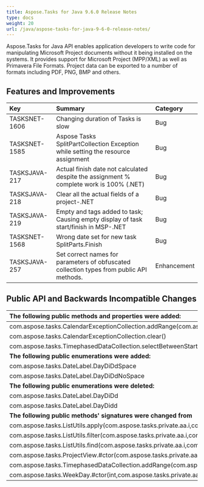 ```yaml
---
title: Aspose.Tasks for Java 9.6.0 Release Notes
type: docs
weight: 20
url: /java/aspose-tasks-for-java-9-6-0-release-notes/
---
```


Aspose.Tasks for Java API enables application developers to write code for manipulating Microsoft Project documents without it being installed on the systems. It provides support for Microsoft Project (MPP/XML) as well as Primavera File Formats. Project data can be exported to a number of formats including PDF, PNG, BMP and others.
## **Features and Improvements**

|**Key** |**Summary** |**Category** |
| :- | :- | :- |
|TASKSNET-1606 |Changing duration of Tasks is slow |Bug |
|TASKSNET-1585 |Aspose Tasks SplitPartCollection Exception while setting the resource assignment |Bug |
|TASKSJAVA-217 |Actual finish date not calculated despite the assignment % complete work is 100% (.NET) |Bug |
|TASKSJAVA-218 |Clear all the actual fields of a project-.NET |Bug |
|TASKSJAVA-219 |Empty <StartText> and <FinishText> tags added to task; Causing empty display of task start/finish in MSP-.NET |Bug |
|TASKSNET-1568 |Wrong date set for new task SplitParts.Finish |Bug |
|TASKSJAVA-257 |Set correct names for parameters of obfuscated collection types from public API methods. |Enhancement |
## **Public API and Backwards Incompatible Changes**

|**The following public methods and properties were added:** |**Description** |
| :- | :- |
|com.aspose.tasks.CalendarExceptionCollection.addRange(com.aspose.tasks.private.Collections.Generic.IGenericEnumerable) |Adds range of exceptions to the internal list. |
|com.aspose.tasks.CalendarExceptionCollection.clear() |Removes all items from the Aspose.Tasks.CalendarExceptionCollection. |
|com.aspose.tasks.TimephasedDataCollection.selectBetweenStartAndFinish(int,java.util.Date,java.util.Date) |Selects all time phases between "startTime" and "finishTime". Has O(log n) complexity in average case. |
|**The following public enumerations were added:** |**Description** |
|com.aspose.tasks.DateLabel.DayDiDdSpace |Examples: M 30, T 1 |
|com.aspose.tasks.DateLabel.DayDiDdNoSpace |Examples: M30, T1 |
|**The following public enumerations were deleted:** |**Description** |
|com.aspose.tasks.DateLabel.DayDiDd ||
|com.aspose.tasks.DateLabel.DayDidd ||
|**The following public methods' signatures were changed from** |**To** |
|com.aspose.tasks.ListUtils.apply(com.aspose.tasks.private.aa.i,com.aspose.tasks.IAlgorithm,int) |com.aspose.tasks.ListUtils.apply(com.aspose.tasks.private.Collections.Generic.IGenericList,com.aspose.tasks.IAlgorithm,int) |
|com.aspose.tasks.ListUtils.filter(com.aspose.tasks.private.aa.i,com.aspose.tasks.ICondition) |com.aspose.tasks.ListUtils.filter(com.aspose.tasks.private.Collections.Generic.IGenericList,com.aspose.tasks.ICondition) |
|com.aspose.tasks.ListUtils.find(com.aspose.tasks.private.aa.i,com.aspose.tasks.ICondition,java.lang.Class) |com.aspose.tasks.ListUtils.find(com.aspose.tasks.private.Collections.Generic.IGenericList,com.aspose.tasks.ICondition,java.lang.Class) |
|com.aspose.tasks.ProjectView.#ctor(com.aspose.tasks.private.aa.f) |com.aspose.tasks.ProjectView.#ctor(com.aspose.tasks.private.Collections.Generic.IGenericEnumerable) |
|com.aspose.tasks.TimephasedDataCollection.addRange(com.aspose.tasks.private.aa.f) |com.aspose.tasks.TimephasedDataCollection.addRange(com.aspose.tasks.private.Collections.Generic.IGenericEnumerable) |
|com.aspose.tasks.WeekDay.#ctor(int,com.aspose.tasks.private.aa.i) |com.aspose.tasks.WeekDay.#ctor(int,com.aspose.tasks.private.Collections.Generic.IGenericList) |

